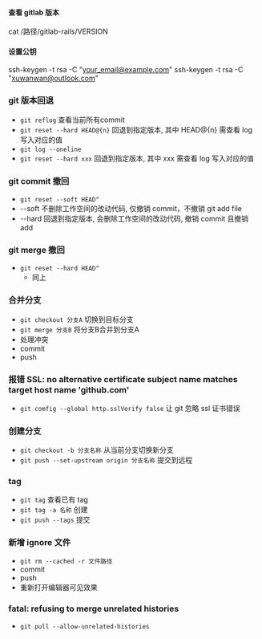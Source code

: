 #### 查看 gitlab 版本
  cat /路径/gitlab-rails/VERSION

#### 设置公钥
ssh-keygen -t rsa -C "your_email@example.com"
ssh-keygen -t rsa -C "xuwanwan@outlook.com"

### git 版本回退
 - ``` git reflog ``` 查看当前所有commit
 - ``` git reset --hard HEAD@{n} ``` 回退到指定版本, 其中 HEAD@{n} 需查看 log 写入对应的值
 - ``` git log --oneline ```
 - ``` git reset --hard xxx ``` 回退到指定版本, 其中 xxx 需查看 log 写入对应的值

### git commit 撤回
 - ``` git reset --soft HEAD^ ```
  - --soft 不删除工作空间的改动代码, 仅撤销 commit，不撤销 git add file
  - --hard 回退到指定版本, 会删除工作空间的改动代码, 撤销 commit 且撤销 add

### git merge 撤回
  - ``` git reset --hard HEAD^ ```
    - 同上

### 合并分支
  - ``` git checkout 分支A ``` 切换到目标分支
  - ``` git merge 分支B ``` 将分支B合并到分支A
  - 处理冲突
  - commit
  - push

### 报错 SSL: no alternative certificate subject name matches target host name 'github.com'
  - ``` git comfig --global http.sslVerify false ``` 让 git 忽略 ssl 证书错误

### 创建分支
  - ``` git checkout -b 分支名称 ``` 从当前分支切换新分支
  - ``` git push --set-upstream origin 分支名称 ``` 提交到远程

### tag
  - ``` git tag ``` 查看已有 tag
  - ``` git tag -a 名称 ``` 创建
  - ``` git push --tags ``` 提交

### 新增 ignore 文件
  - ``` git rm --cached -r 文件路径 ```
  - commit
  - push
  - 重新打开编辑器可见效果

### fatal: refusing to merge unrelated histories
  - ``` git pull --allow-unrelated-histories ```

